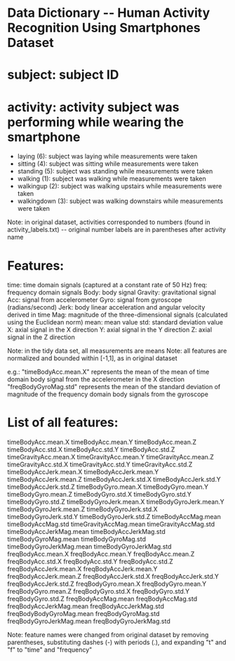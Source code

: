 Data Dictionary -- Human Activity Recognition Using Smartphones Dataset
=========================================

subject: subject ID
=================

activity: activity subject was performing while wearing the smartphone
=================

- laying (6): subject was laying while measurements were taken
- sitting (4): subject was sitting while measurements were taken
- standing (5): subject was standing while measurements were taken
- walking (1): subject was walking while measurements were taken
- walkingup (2): subject was walking upstairs while measurements were taken
- walkingdown (3): subject was walking downstairs while measurements were taken

Note: in original dataset, activities corresponded to numbers (found in activity_labels.txt) -- original number labels are in parentheses after activity name


Features:	
==================
	
time: time domain signals (captured at a constant rate of 50 Hz)
freq: frequency domain signals
Body: body signal
Gravity: gravitational signal
Acc: signal from accelerometer
Gyro: signal from gyroscope (radians/second)
Jerk: body linear acceleration and angular velocity derived in time
Mag: magnitude of the three-dimensional signals (calculated using the Euclidean norm)
mean: mean value
std: standard deviation value
X: axial signal in the X direction
Y: axial signal in the Y direction
Z: axial signal in the Z direction

Note: in the tidy data set, all measurements are means
Note: all features are normalized and bounded within [-1,1], as in original dataset

e.g.: 
"timeBodyAcc.mean.X" represents the mean of the mean of time domain body signal from the accelerometer in the X direction
"freqBodyGyroMag.std" represents the mean of the standard deviation of magnitude of the frequency domain body signals from the gyroscope

List of all features:
==================

timeBodyAcc.mean.X
timeBodyAcc.mean.Y
timeBodyAcc.mean.Z
timeBodyAcc.std.X
timeBodyAcc.std.Y
timeBodyAcc.std.Z
timeGravityAcc.mean.X
timeGravityAcc.mean.Y
timeGravityAcc.mean.Z
timeGravityAcc.std.X
timeGravityAcc.std.Y
timeGravityAcc.std.Z
timeBodyAccJerk.mean.X
timeBodyAccJerk.mean.Y
timeBodyAccJerk.mean.Z
timeBodyAccJerk.std.X
timeBodyAccJerk.std.Y
timeBodyAccJerk.std.Z
timeBodyGyro.mean.X
timeBodyGyro.mean.Y
timeBodyGyro.mean.Z
timeBodyGyro.std.X
timeBodyGyro.std.Y
timeBodyGyro.std.Z
timeBodyGyroJerk.mean.X
timeBodyGyroJerk.mean.Y
timeBodyGyroJerk.mean.Z
timeBodyGyroJerk.std.X
timeBodyGyroJerk.std.Y
timeBodyGyroJerk.std.Z
timeBodyAccMag.mean
timeBodyAccMag.std
timeGravityAccMag.mean
timeGravityAccMag.std
timeBodyAccJerkMag.mean
timeBodyAccJerkMag.std
timeBodyGyroMag.mean
timeBodyGyroMag.std
timeBodyGyroJerkMag.mean
timeBodyGyroJerkMag.std
freqBodyAcc.mean.X
freqBodyAcc.mean.Y
freqBodyAcc.mean.Z
freqBodyAcc.std.X
freqBodyAcc.std.Y
freqBodyAcc.std.Z
freqBodyAccJerk.mean.X
freqBodyAccJerk.mean.Y
freqBodyAccJerk.mean.Z
freqBodyAccJerk.std.X
freqBodyAccJerk.std.Y
freqBodyAccJerk.std.Z
freqBodyGyro.mean.X
freqBodyGyro.mean.Y
freqBodyGyro.mean.Z
freqBodyGyro.std.X
freqBodyGyro.std.Y
freqBodyGyro.std.Z
freqBodyAccMag.mean
freqBodyAccMag.std
freqBodyAccJerkMag.mean
freqBodyAccJerkMag.std
freqBodyBodyGyroMag.mean
freqBodyGyroMag.std
freqBodyGyroJerkMag.mean
freqBodyGyroJerkMag.std

Note: feature names were changed from original dataset by removing parentheses, substituting dashes (-) with periods (.), and expanding "t" and "f" to "time" and "frequency"

